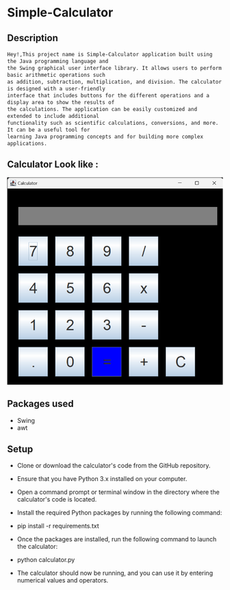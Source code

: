 # Simple-Calculator

## Description
    Hey!,This project name is Simple-Calculator application built using the Java programming language and 
    the Swing graphical user interface library. It allows users to perform basic arithmetic operations such
    as addition, subtraction, multiplication, and division. The calculator is designed with a user-friendly
    interface that includes buttons for the different operations and a display area to show the results of
    the calculations. The application can be easily customized and extended to include additional 
    functionality such as scientific calculations, conversions, and more. It can be a useful tool for 
    learning Java programming concepts and for building more complex applications. 
    
    
## Calculator Look like :

   ![Screenshot_of_Calculator](https://raw.githubusercontent.com/ashiqu-ali/Simple-Calculator/main/Scrrenshot.png)
    
    
  
    

 
 
 ## Packages used 
  * Swing
  * awt
  
 
 ## Setup
  * Clone or download the calculator's code from the GitHub repository.

  * Ensure that you have Python 3.x installed on your computer.

  * Open a command prompt or terminal window in the directory where the calculator's code is located.

  * Install the required Python packages by running the following command:

  * pip install -r requirements.txt

  * Once the packages are installed, run the following command to launch the calculator:

  * python calculator.py

  * The calculator should now be running, and you can use it by entering numerical values and operators.

  
